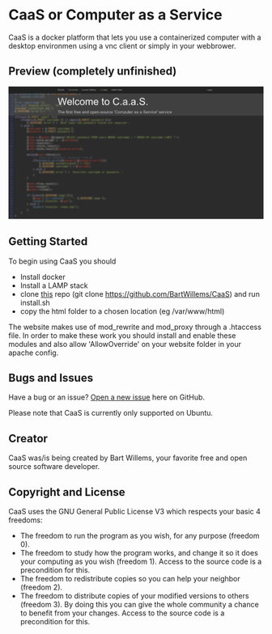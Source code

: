# CaaS or Computer as a Service

CaaS is a docker platform that lets you use a containerized computer with a desktop environmen using a vnc client or simply in your webbrower.

## Preview (completely unfinished)
![Website](https://raw.githubusercontent.com/BartWillems/CaaS/master/caas.png)

## Getting Started

To begin using CaaS you should 
* Install docker
* Install a LAMP stack
* clone [this](https://github.com/BartWillems/CaaS) repo (git clone https://github.com/BartWillems/CaaS) and run install.sh
* copy the html folder to a chosen location (eg /var/www/html)

The website makes use of mod_rewrite and mod_proxy through a .htaccess file.
In order to make these work you should install and enable these modules and also allow 'AllowOverride' on your website folder in your apache config.

## Bugs and Issues

Have a bug or an issue? [Open a new issue](https://github.com/BartWillems/CaaS/issues) here on GitHub.

Please note that CaaS is currently only supported on Ubuntu.

## Creator

CaaS was/is being created by Bart Willems, your favorite free and open source software developer.

## Copyright and License

CaaS uses the GNU General Public License V3 which respects your basic 4 freedoms:
* The freedom to run the program as you wish, for any purpose (freedom 0).
* The freedom to study how the program works, and change it so it does your computing as you wish (freedom 1). Access to the source code is a precondition for this.
* The freedom to redistribute copies so you can help your neighbor (freedom 2).
* The freedom to distribute copies of your modified versions to others (freedom 3). By doing this you can give the whole community a chance to benefit from your changes. Access to the source code is a precondition for this.
